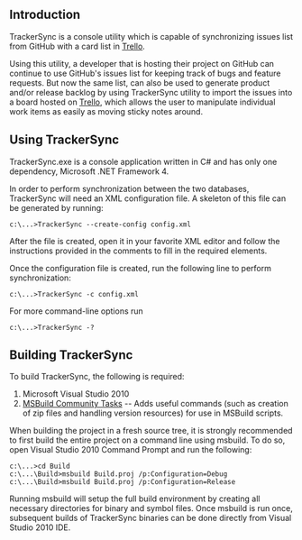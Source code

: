 Introduction
------------
TrackerSync is a console utility which is capable of synchronizing issues list from GitHub with a card list in [Trello][2].

Using this utility, a developer that is hosting their project on GitHub can continue to use GitHub's issues list for keeping track of bugs and feature requests. But now the same list, can also be used to generate product and/or release backlog by using TrackerSync utility to import the issues into a board hosted on [Trello][2], which allows the user to manipulate individual work items as easily as moving sticky notes around.


Using TrackerSync
-----------------
TrackerSync.exe is a console application written in C# and has only one dependency, Microsoft .NET Framework 4.

In order to perform synchronization between the two databases, TrackerSync will need an XML configuration file. A skeleton of this file can be generated by running:

    c:\...>TrackerSync --create-config config.xml

After the file is created, open it in your favorite XML editor and follow the instructions provided in the comments to fill in the required elements.

Once the configuration file is created, run the following line to perform synchronization:

    c:\...>TrackerSync -c config.xml

For more command-line options run

    c:\...>TrackerSync -? 


Building TrackerSync
--------------------
To build TrackerSync, the following is required:

1. Microsoft Visual Studio 2010
2. [MSBuild Community Tasks][1] -- Adds useful commands (such as creation of zip files and handling version resources) for use in MSBuild scripts.

When building the project in a fresh source tree, it is strongly recommended to first build the entire project on a command line using msbuild. To do so, open Visual Studio 2010 Command Prompt and run the following:

    c:\...>cd Build
    c:\...\Build>msbuild Build.proj /p:Configuration=Debug
    c:\...\Build>msbuild Build.proj /p:Configuration=Release

Running msbuild will setup the full build environment by creating all necessary directories for binary and symbol files. Once msbuild is run once, subsequent builds of TrackerSync binaries can be done directly from Visual Studio 2010 IDE.



[1]: http://msbuildtasks.tigris.org/
[2]: https://www.trello.com/